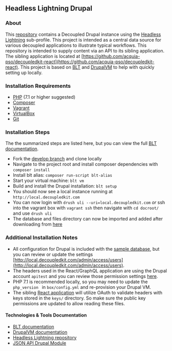 ## Headless Lightning Drupal

### About

This [repository](https://github.com/acquia-pso/decoupledkit-drupal) contains a Decoupled Drupal instance using the [Headless Lightning](https://github.com/acquia/headless-lightning) sub-profile. This project is intended as a central data source for various decoupled applications to illustrate typical workflows. This repository is intended to supply content via an API to its sibling application. The sibling application is located at [https://github.com/acquia-pso/decoupledkit-react](https://github.com/acquia-pso/decoupledkit-react). This project is based on [BLT](http://blt.readthedocs.io/en/latest/readme/onboarding/) and [DrupalVM](https://www.drupalvm.com/) to help with quickly setting up locally.

### Installation Requirements

- [PHP](http://php.net/downloads.php) (7.1 or higher suggested)
- [Composer](https://getcomposer.org)
- [Vagrant](https://www.vagrantup.com/downloads.html)
- [VirtualBox](https://www.virtualbox.org/wiki/Downloads)
- [Git](https://git-scm.com/downloads)

### Installation Steps

The the summarized steps are listed here, but you can view the full [BLT documentation](http://blt.readthedocs.io/en/latest/readme/onboarding/).

* Fork the [develop branch](https://github.com/acquia-pso/decoupledkit-drupal) and clone locally
* Navigate to the project root and install composer dependencies with `composer install`
* Install blt alias: `composer run-script blt-alias`
* Start your virtual machine: `blt vm`
* Build and install the Drupal installation: `blt setup`
* You should now see a local instance running at `http://local.decoupledkit.com`
* You can now login with `drush uli --uri=local.decoupledkit.com` *or* ssh into the vagrant box with `vagrant ssh` then navigate with `cd docroot/` and use `drush uli`
* The database and files directory can now be imported and added after downloading from [here](https://drive.google.com/drive/u/0/folders/1GCaCBYrC1LPVKyVUiTBfbmeDoVSPjvaG)

### Additional Installation Notes

* All configuration for Drupal is included with the [sample database](https://drive.google.com/drive/u/0/folders/1GCaCBYrC1LPVKyVUiTBfbmeDoVSPjvaG), but you can review or update the settings [http://local.decoupledkit.com/admin/access/users](http://local.decoupledkit.com/admin/access/users).
* The headers used in the React/GraphQL application are using the Drupal account `apitest` and you can review those permission settings [here](http://local.decoupledkit.com/admin/config/services/consumer).
* PHP 7.1 is recommended locally, so you may need to update the `php_version ` in `box/config.yml` and re-provision your Drupal VM.
* The sibling [React application](https://github.com/acquia-pso/decoupledkit-react) will utilize OAuth to validate headers with keys stored in the `keys/` directory. So make sure the public key permissions are updated to allow reading these files.

#### Technologies & Tools Documentation

- [BLT documentation](http://blt.readthedocs.io/en/latest/readme/onboarding/)
- [DrupalVM documentation](https://www.drupalvm.com/)
- [Headless Lightning repository](https://github.com/acquia/headless-lightning)
- [JSON API Drupal Module](https://www.drupal.org/project/jsonapi)